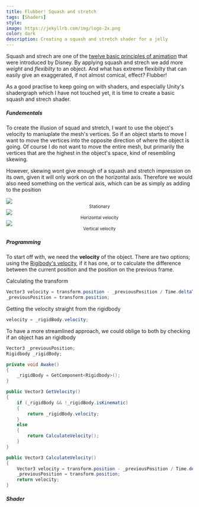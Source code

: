 ```yaml
---
title: Flubber! Squash and stretch
tags: [Shaders]
style: 
image: https://jekyllrb.com/img/logo-2x.png
color: dark 
description: Creating a squash and stretch shader for a jelly
---
```


Squash and strech are one of the [twelve basic principles of animation](https://en.wikipedia.org/wiki/Twelve_basic_principles_of_animation) that were introduced by Disney. By applying squash and strech we add more *weight* and *flexibilty* to an object. And what has extreme flexibilty that can easily give an exaggerated, if not almost comical, effect? Flubber! 

As a good practise to keep going on with shaders, and especially Unity's shadergraph which I have not touched yet, it is time to create a basic squash and strech shader. 

##### Fundementals
To create the illusion of squad and stretch, I want to use the object's velocity to maniuplate the mesh's vertices. So if an object starts to move I want to move the vertices into the opposite direction of where the object is going. Of course I do not want to move the entire mesh, but primarily the vertices that are the highest in the object's space, kind of resembling skewing. 

However, skewing wont give enough of a squash and stretch impression on its own, given it will only work on on the horizontal axis. Therefore we would also need something on the vertical axis, which can be as simply as adding to the position 


<div class="container" style="padding: 0px">
  <div class="row" style="margin-bottom: 20px;">
    <div class="col-sm">
        <img src="https://i.imgur.com/bBd2nry.png"/>
        <center><small>Stationary</small></center>
    </div>
    <div class="col-sm">
        <img src="https://i.imgur.com/o12keVL.png"/>
        <center><small>Horizontal velocity</small></center>
    </div>
    <div class="col-sm">
        <img src="https://i.imgur.com/eZytKez.png"/>
         <center><small>Vertical velocity</small></center>
    </div>
  </div>
</div>

##### Programming
To start off with, we need the **velocity** of the object. There are two options; using the [Rigibody's velocity](https://docs.unity3d.com/ScriptReference/Rigidbody-velocity.html), if it has one, or to calculate the difference between the current position and the position on the previous frame.

Calculating the transform
```csharp
Vector3 velocity = transform.position - _previousPosition / Time.deltaTime;
_previousPosition = transform.position;
```
Getting the velocity straight from the rigidbody
```csharp
velocity = _rigidBody.velocity;
``` 

To have a more streamlined approach, we could oblige to both by checking if an object has an rigidbody
```csharp
Vector3 _previousPosition;
Rigidbody _rigidBody;

private void Awake()
{
    _rigidBody = GetComponent<Rigidbody>();
}

public Vector3 GetVelocity()
{
    if (_rigidBody && !_rigidBody.isKinematic)
    {
        return _rigidBody.velocity;
    }
    else
    {
        return CalculateVelocity();
    }
}

public Vector3 CalculateVelocity()
{
    Vector3 velocity = transform.position - _previousPosition / Time.deltaTime;
    _previousPosition = transform.position;
    return velocity;
}
``` 

##### Shader